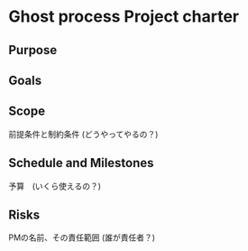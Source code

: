 # Ghost process Project charter

## Purpose

## Goals

## Scope

前提条件と制約条件 (どうやってやるの？)

## Schedule and Milestones

予算　(いくら使えるの？)

## Risks

PMの名前、その責任範囲 (誰が責任者？)
